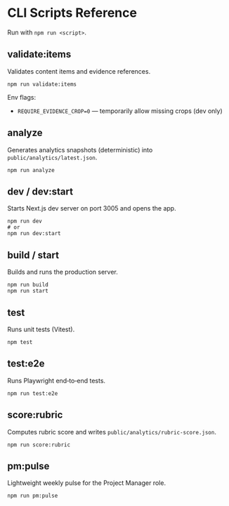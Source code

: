 # CLI Scripts Reference

Run with `npm run <script>`.

## validate:items

Validates content items and evidence references.

```
npm run validate:items
```

Env flags:
- `REQUIRE_EVIDENCE_CROP=0` — temporarily allow missing crops (dev only)

## analyze

Generates analytics snapshots (deterministic) into `public/analytics/latest.json`.

```
npm run analyze
```

## dev / dev:start

Starts Next.js dev server on port 3005 and opens the app.

```
npm run dev
# or
npm run dev:start
```

## build / start

Builds and runs the production server.

```
npm run build
npm run start
```

## test

Runs unit tests (Vitest).

```
npm test
```

## test:e2e

Runs Playwright end‑to‑end tests.

```
npm run test:e2e
```

## score:rubric

Computes rubric score and writes `public/analytics/rubric-score.json`.

```
npm run score:rubric
```

## pm:pulse

Lightweight weekly pulse for the Project Manager role.

```
npm run pm:pulse
```

